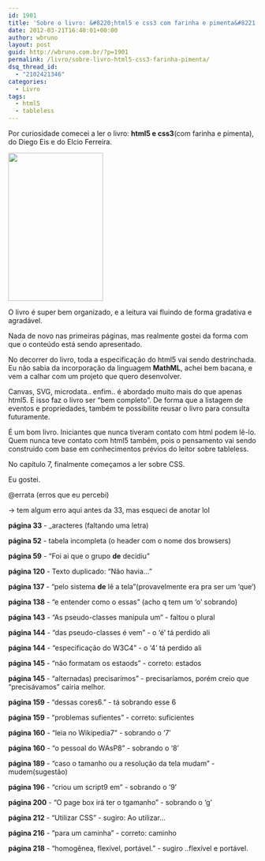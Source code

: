 ```yaml
---
id: 1901
title: 'Sobre o livro: &#8220;html5 e css3 com farinha e pimenta&#8221; - review'
date: 2012-03-21T16:40:01+00:00
author: wbruno
layout: post
guid: http://wbruno.com.br/?p=1901
permalink: /livro/sobre-livro-html5-css3-farinha-pimenta/
dsq_thread_id:
  - "2102421346"
categories:
  - Livro
tags:
  - html5
  - tableless
---
```

Por curiosidade comecei a ler o livro: **html5 e css3**(com farinha e pimenta), do Diego Eis e do Elcio Ferreira.

[<img class="aligncenter size-medium wp-image-1902" title="320" src="/wp-content/uploads/2012/03/320-192x300.jpg" alt="" width="192" height="300" srcset="/wp-content/uploads/2012/03/320-192x300.jpg 192w, /wp-content/uploads/2012/03/320.jpg 205w" sizes="(max-width: 192px) 100vw, 192px" />](/wp-content/uploads/2012/03/320.jpg)

<!--more-->



O livro é super bem organizado, e a leitura vai fluindo de forma gradativa e agradável.

Nada de novo nas primeiras páginas, mas realmente gostei da forma com que o conteúdo está sendo apresentado.

No decorrer do livro, toda a especificação do html5 vai sendo destrinchada. Eu não sabia da incorporação da linguagem **MathML**, achei bem bacana, e vem a calhar com um projeto que quero desenvolver.

Canvas, SVG, microdata.. enfim.. é abordado muito mais do que apenas html5. E isso faz o livro ser &#8220;bem completo&#8221;. De forma que a listagem de eventos e propriedades, também te possibilite reusar o livro para consulta futuramente.

É um bom livro. Iniciantes que nunca tiveram contato com html podem lê-lo. Quem nunca teve contato com html5 também, pois o pensamento vai sendo construido com base em conhecimentos prévios do leitor sobre tableless.

No capítulo 7, finalmente começamos a ler sobre CSS.

Eu gostei.

@errata (erros que eu percebi)

-> tem algum erro aqui antes da 33, mas esqueci de anotar lol

**página 33** - _aracteres (faltando uma letra)

**página 52** - tabela incompleta (o header com o nome dos browsers)

**página 59** - &#8220;Foi ai que o grupo **de** decidiu&#8221;

**página 120** - Texto duplicado: &#8220;Não havia&#8230;&#8221;

**página 137** - &#8220;pelo sistema **de** lê a tela&#8221;(provavelmente era pra ser um &#8216;que&#8217;)

**página 138** - &#8220;e entender como o essas&#8221; (acho q tem um &#8216;o&#8217; sobrando)

**página 143** - &#8220;As pseudo-classes manipula um&#8221; - faltou o plural

**página 144** - &#8220;das pseudo-classes é vem&#8221; - o &#8216;é&#8217; tá perdido ali

**página 144** - &#8220;especificação do W3C4&#8221; - o &#8216;4&#8217; tá perdido ali

**página 145** - &#8220;não formatam os estaods&#8221; - correto: estados

**página 145** - &#8220;alternadas) precisarímos&#8221; - precisaríamos, porém creio que &#8220;precisávamos&#8221; cairia melhor.

**página 159** - &#8220;dessas cores6.&#8221; - tá sobrando esse 6

**página 159** - &#8220;problemas sufientes&#8221; - correto: suficientes

**página 160** - &#8220;leia no Wikipedia7&#8221; - sobrando o &#8216;7&#8217;

**página 160** - &#8220;o pessoal do WAsP8&#8221; - sobrando o &#8216;8&#8217;

**página 189** - &#8220;caso o tamanho ou a resolução da tela mudam&#8221; - mudem(sugestão)

**página 196** - &#8220;criou um script9 em&#8221; - sobrando o &#8216;9&#8217;

**página 200** - &#8220;O page box irá ter o tgamanho&#8221; - sobrando o &#8216;g&#8217;

**página 212** - &#8220;Utilizar CSS&#8221; - sugiro: Ao utilizar&#8230;

**página 216** - &#8220;para um caminha&#8221; - correto: caminho

**página 218** - &#8220;homogênea, flexível, portável.&#8221; - sugiro ..flexível e portável.
